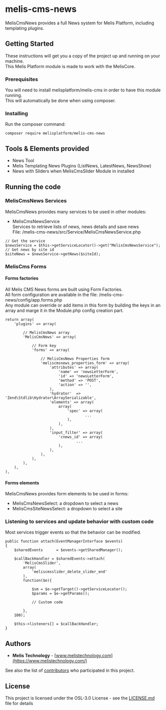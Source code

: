# melis-cms-news

MelisCmsNews provides a full News system for Melis Platform, including templating plugins.

## Getting Started

These instructions will get you a copy of the project up and running on your machine.  
This Melis Platform module is made to work with the MelisCore.

### Prerequisites

You will need to install melisplatform/melis-cms in order to have this module running.  
This will automatically be done when using composer.

### Installing

Run the composer command:
```
composer require melisplatform/melis-cms-news
```

## Tools & Elements provided

* News Tool
* Melis Templating News Plugins (ListNews, LatestNews, NewsShow)
* News with Sliders when MelisCmsSlider Module in installed

## Running the code

### MelisCmsNews Services  

MelisCmsNews provides many services to be used in other modules:  

* MelisCmsNewsService  
Services to retrieve lists of news, news details and save news  
File: /melis-cms-news/src/Service/MelisCmsNewsService.php  
```
// Get the service
$newsService = $this->getServiceLocator()->get("MelisCmsNewsService");  
// Get news by site id
$siteNews = $newsService->getNews($siteId);  
```

### MelisCms Forms  

#### Forms factories
All Melis CMS News forms are built using Form Factories.  
All form configuration are available in the file: /melis-cms-news/config/app.forms.php  
Any module can override or add items in this form by building the keys in an array and marge it in the Module.php config creation part.  
``` 
return array(
	'plugins' => array(

		// MelisCmsNews array
		'MelisCmsNews' => array(

			// Form key
			'forms' => array(

				// MelisCmsNews Properties form
				'meliscmsnews_properties_form' => array(
					'attributes' => array(
						'name' => 'newsLetterForm',
						'id' => 'newsLetterForm',
						'method' => 'POST',
						'action' => '',
					),
					'hydrator'  => 'Zend\Stdlib\Hydrator\ArraySerializable',
					'elements' => array(  
						array(
							'spec' => array(
									...
							),
						),
					),
					'input_filter' => array(      
						'cnews_id' => array(
								...
						),   
					),
				),
			), 
		),
	),
),
``` 

#### Forms elements
MelisCmsNews provides form elements to be used in forms:  
* MelisCmsNewsSelect: a dropdown to select a news  
* MelisCmsSiteNewsSelect: a dropdown to select a site  


### Listening to services and update behavior with custom code  
Most services trigger events so that the behavior can be modified.  
```  
public function attach(EventManagerInterface $events)
{
    $sharedEvents      = $events->getSharedManager();
    
    $callBackHandler = $sharedEvents->attach(
        'MelisCmsSlider',
        array(
            'meliscmsslider_delete_slider_end'
        ),
    	function($e){
    	    
    		$sm = $e->getTarget()->getServiceLocator();   	
    		$params = $e->getParams();
    		
    		// Custom code    		
    		    
    	},
    100);
    
    $this->listeners[] = $callBackHandler;
}
```  


## Authors

* **Melis Technology** - [www.melistechnology.com](https://www.melistechnology.com/)

See also the list of [contributors](https://github.com/melisplatform/melis-cms-news/contributors) who participated in this project.


## License

This project is licensed under the OSL-3.0 License - see the [LICENSE.md](LICENSE.md) file for details